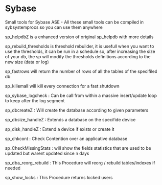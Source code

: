 # Sybase
Small tools for Sybase ASE - All these small tools can be compiled in sybsystemprocs so you can use them anywhere

sp_helpdbZ is a enhanced version of original sp_helpdb with more details

sp_rebuild_thresholds is threshold rebuilder, it is usefull when you want to use the thresholds, it can be run in a schedule so, after increasing the size of your db,
the sp will modify the thresholds definitions according to the new size (data or log)

sp_fastrows will return the number of rows of all the tables of the specifiled db 

sp_killemall will kill every connection for a fast shutdown

sp_sybase_logcheck : Can be call from within a massive insert/update loop to keep after the log segment

sp_dbcreateZ : Will create the database according to given parameters

sp_dbsize_handleZ : Extends a database on the specifide device

sp_disk_handleZ : Extend a device if exists or create it

sp_chkcont : Check Contention over an applicative database

sp_CheckMissingStats : will show the fields statistics that are used to be updated but warent updated since n days

sp_dba_reorg_rebuild : This Procedure will reorg / rebuild tables/indexes if needed

sp_show_locks : This Procedure returns locked users

